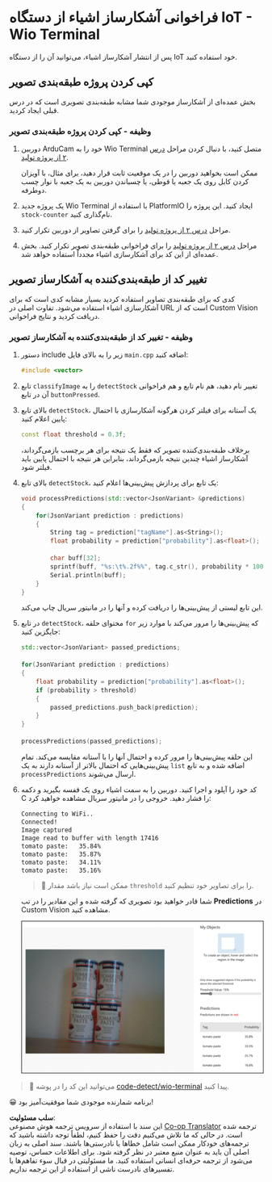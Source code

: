 <!--
CO_OP_TRANSLATOR_METADATA:
{
  "original_hash": "4cf1421420a6fab9ab4f2c391bd523b7",
  "translation_date": "2025-08-25T20:48:55+00:00",
  "source_file": "5-retail/lessons/2-check-stock-device/wio-terminal-object-detector.md",
  "language_code": "fa"
}
-->
# فراخوانی آشکارساز اشیاء از دستگاه IoT - Wio Terminal

پس از انتشار آشکارساز اشیاء، می‌توانید آن را از دستگاه IoT خود استفاده کنید.

## کپی کردن پروژه طبقه‌بندی تصویر

بخش عمده‌ای از آشکارساز موجودی شما مشابه طبقه‌بندی تصویری است که در درس قبلی ایجاد کردید.

### وظیفه - کپی کردن پروژه طبقه‌بندی تصویر

1. دوربین ArduCam خود را به Wio Terminal متصل کنید، با دنبال کردن مراحل [درس ۲ از پروژه تولید](../../../4-manufacturing/lessons/2-check-fruit-from-device/wio-terminal-camera.md#task---connect-the-camera).

    ممکن است بخواهید دوربین را در یک موقعیت ثابت قرار دهید، برای مثال، با آویزان کردن کابل روی یک جعبه یا قوطی، یا چسباندن دوربین به یک جعبه با نوار چسب دوطرفه.

1. یک پروژه جدید Wio Terminal با استفاده از PlatformIO ایجاد کنید. این پروژه را `stock-counter` نام‌گذاری کنید.

1. مراحل [درس ۲ از پروژه تولید](../../../4-manufacturing/lessons/2-check-fruit-from-device/README.md#task---capture-an-image-using-an-iot-device) را برای گرفتن تصاویر از دوربین تکرار کنید.

1. مراحل [درس ۲ از پروژه تولید](../../../4-manufacturing/lessons/2-check-fruit-from-device/README.md#task---classify-images-from-your-iot-device) را برای فراخوانی طبقه‌بندی تصویر تکرار کنید. بخش عمده‌ای از این کد برای آشکارسازی اشیاء مجدداً استفاده خواهد شد.

## تغییر کد از طبقه‌بندی‌کننده به آشکارساز تصویر

کدی که برای طبقه‌بندی تصاویر استفاده کردید بسیار مشابه کدی است که برای آشکارسازی اشیاء استفاده می‌شود. تفاوت اصلی در URL است که از Custom Vision دریافت کردید و نتایج فراخوانی.

### وظیفه - تغییر کد از طبقه‌بندی‌کننده به آشکارساز تصویر

1. دستور include زیر را به بالای فایل `main.cpp` اضافه کنید:

    ```cpp
    #include <vector>
    ```

1. تابع `classifyImage` را به `detectStock` تغییر نام دهید، هم نام تابع و هم فراخوانی آن در تابع `buttonPressed`.

1. بالای تابع `detectStock`، یک آستانه برای فیلتر کردن هرگونه آشکارسازی با احتمال پایین اعلام کنید:

    ```cpp
    const float threshold = 0.3f;
    ```

    برخلاف طبقه‌بندی‌کننده تصویر که فقط یک نتیجه برای هر برچسب بازمی‌گرداند، آشکارساز اشیاء چندین نتیجه بازمی‌گرداند، بنابراین هر نتیجه با احتمال پایین باید فیلتر شود.

1. بالای تابع `detectStock`، یک تابع برای پردازش پیش‌بینی‌ها اعلام کنید:

    ```cpp
    void processPredictions(std::vector<JsonVariant> &predictions)
    {
        for(JsonVariant prediction : predictions)
        {
            String tag = prediction["tagName"].as<String>();
            float probability = prediction["probability"].as<float>();
    
            char buff[32];
            sprintf(buff, "%s:\t%.2f%%", tag.c_str(), probability * 100.0);
            Serial.println(buff);
        }
    }
    ```

    این تابع لیستی از پیش‌بینی‌ها را دریافت کرده و آنها را در مانیتور سریال چاپ می‌کند.

1. در تابع `detectStock`، محتوای حلقه `for` که پیش‌بینی‌ها را مرور می‌کند با موارد زیر جایگزین کنید:

    ```cpp
    std::vector<JsonVariant> passed_predictions;

    for(JsonVariant prediction : predictions) 
    {
        float probability = prediction["probability"].as<float>();
        if (probability > threshold)
        {
            passed_predictions.push_back(prediction);
        }
    }

    processPredictions(passed_predictions);
    ```

    این حلقه پیش‌بینی‌ها را مرور کرده و احتمال آنها را با آستانه مقایسه می‌کند. تمام پیش‌بینی‌هایی که احتمال بالاتر از آستانه دارند به یک `list` اضافه شده و به تابع `processPredictions` ارسال می‌شوند.

1. کد خود را آپلود و اجرا کنید. دوربین را به سمت اشیاء روی یک قفسه بگیرید و دکمه C را فشار دهید. خروجی را در مانیتور سریال مشاهده خواهید کرد:

    ```output
    Connecting to WiFi..
    Connected!
    Image captured
    Image read to buffer with length 17416
    tomato paste:   35.84%
    tomato paste:   35.87%
    tomato paste:   34.11%
    tomato paste:   35.16%
    ```

    > 💁 ممکن است نیاز باشد مقدار `threshold` را برای تصاویر خود تنظیم کنید.

    شما قادر خواهید بود تصویری که گرفته شده و این مقادیر را در تب **Predictions** در Custom Vision مشاهده کنید.

    ![4 قوطی رب گوجه‌فرنگی روی یک قفسه با پیش‌بینی‌هایی برای 4 آشکارسازی با درصدهای 35.8%، 33.5%، 25.7% و 16.6%](../../../../../translated_images/custom-vision-stock-prediction.942266ab1bcca3410ecdf23643b9f5f570cfab2345235074e24c51f285777613.fa.png)

> 💁 می‌توانید این کد را در پوشه [code-detect/wio-terminal](../../../../../5-retail/lessons/2-check-stock-device/code-detect/wio-terminal) پیدا کنید.

😀 برنامه شمارنده موجودی شما موفقیت‌آمیز بود!

**سلب مسئولیت**:  
این سند با استفاده از سرویس ترجمه هوش مصنوعی [Co-op Translator](https://github.com/Azure/co-op-translator) ترجمه شده است. در حالی که ما تلاش می‌کنیم دقت را حفظ کنیم، لطفاً توجه داشته باشید که ترجمه‌های خودکار ممکن است شامل خطاها یا نادرستی‌ها باشند. سند اصلی به زبان اصلی آن باید به عنوان منبع معتبر در نظر گرفته شود. برای اطلاعات حساس، توصیه می‌شود از ترجمه حرفه‌ای انسانی استفاده کنید. ما مسئولیتی در قبال سوء تفاهم‌ها یا تفسیرهای نادرست ناشی از استفاده از این ترجمه نداریم.